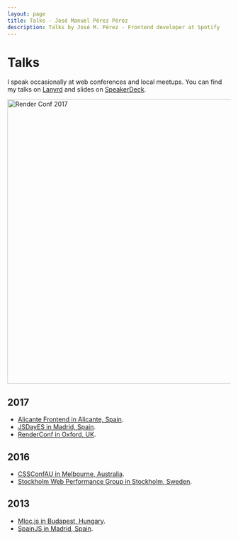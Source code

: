 ```yaml
---
layout: page
title: Talks - José Manuel Pérez Pérez
description: Talks by José M. Pérez - Frontend developer at Spotify
---
```


# Talks

I speak occasionally at web conferences and local meetups. You can find my talks on [Lanyrd](http://lanyrd.com/profile/jmperezperez/) and slides on [SpeakerDeck](https://speakerdeck.com/jmperez).

<a data-flickr-embed="true"  href="https://www.flickr.com/photos/whiteoctevents/32968553704/in/photolist-SejspJ-Sejsaf-Th1BDU-SgYBAv-SejpWY-SgYBwc-SgYBeD-SgYBtM-SgYATZ-T486g1-SgYB8g-Th1ApE-Th1A99-SgYArX-SmAGyb-TwvHmc-TjosKe-SgYA6M-TwvLxH-Th1AiY-SgYAAz-Tjot3Z-SgYAeT-SgYAoa-T48fd9-SgYAmg-Tjos1P-SejkA3-SejoYf-SejnVU-Sejo4j-TvPeyx-Tjosgi-TseNvS-TjorNz-Th1wbu-SgYzop-TjorE8-SgYzDK-SgYztK-TseNkG-SVPetb-TseNCW-TvPeQ4-Th1vUY-TEoMkW-TEoLDA-TJ1i3T-Tww2ra-TrGJ8v" title="Render Conf 2017"><img src="https://c1.staticflickr.com/3/2876/32968553704_2c307d2567_z.jpg" width="640" height="427" alt="Render Conf 2017" style="max-width: 100%; height: auto;"></a><script async src="//embedr.flickr.com/assets/client-code.js" charset="utf-8"></script>

## 2017
- [Alicante Frontend in Alicante, Spain](/speaking-alicante-frontend/).
- [JSDayES in Madrid, Spain](/jsdayes-madrid-2017/).
- [RenderConf in Oxford, UK](/render-conf-oxford-2017/).

## 2016
- [CSSConfAU in Melbourne, Australia](/cssconfau16/).
- [Stockholm Web Performance Group in Stockholm, Sweden](https://www.meetup.com/Stockholm-Web-Performance-Group/events/234796510/).

## 2013
- [Mloc.js in Budapest, Hungary](/mlocjs-conference-budapest/).
- [SpainJS in Madrid, Spain](/spain-js-2013/).
